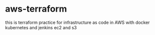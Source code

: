 # aws-terraform
this is terraform practice for infrastructure as code in AWS with docker kubernetes and jenkins ec2 and s3
